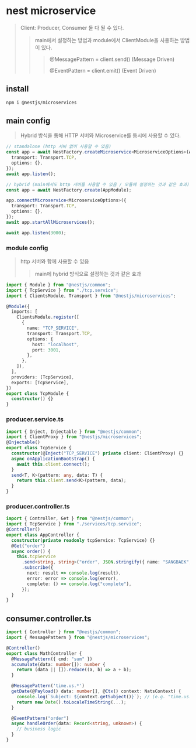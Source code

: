 # nest microservice

> Client: Producer, Consumer 둘 다 될 수 있다.
>
> > main에서 설정하는 방법과 module에서 ClientModule을 사용하는 방법이 있다.
> >
> > > @MessagePattern = client.send() (Message Driven)
> > >
> > > @EventPattern = client.emit() (Event Driven)

## install

```sh
npm i @nestjs/microservices
```

## main config

> Hybrid 방식을 통해 HTTP 서버와 Microservice를 동시에 사용할 수 있다.

```ts
// standalone (http 서버 없이 사용할 수 있음)
const app = await NestFactory.createMicroservice<MicroserviceOptions>(AppModule, {
  transport: Transport.TCP,
  options: {},
});
await app.listen();

// hybrid (main에서도 http 서버를 사용할 수 있음 / 모듈에 설정하는 것과 같은 효과)
const app = await NestFactory.create(AppModule);

app.connectMicroservice<MicroserviceOptions>({
  transport: Transport.TCP,
  options: {},
});
await app.startAllMicroservices();

await app.listen(3000);
```

### module config

> http 서버와 함께 사용할 수 있음
>
> > main에 hybrid 방식으로 설정하는 것과 같은 효과

```ts
import { Module } from "@nestjs/common";
import { TcpService } from "./tcp.service";
import { ClientsModule, Transport } from "@nestjs/microservices";

@Module({
  imports: [
    ClientsModule.register([
      {
        name: "TCP_SERVICE",
        transport: Transport.TCP,
        options: {
          host: "localhost",
          port: 3001,
        },
      },
    ]),
  ],
  providers: [TcpService],
  exports: [TcpService],
})
export class TcpModule {
  constructor() {}
}
```

### producer.service.ts

```ts
import { Inject, Injectable } from "@nestjs/common";
import { ClientProxy } from "@nestjs/microservices";
@Injectable()
export class TcpService {
  constructor(@Inject("TCP_SERVICE") private client: ClientProxy) {}
  async onApplicationBootstrap() {
    await this.client.connect();
  }
  send<T, K>(pattern: any, data: T) {
    return this.client.send<K>(pattern, data);
  }
}
```

### producer.controller.ts

```ts
import { Controller, Get } from "@nestjs/common";
import { TcpService } from "./services/tcp.service";
@Controller()
export class AppController {
  constructor(private readonly tcpService: TcpService) {}
  @Get("order")
  async order() {
    this.tcpService
      .send<string, string>("order", JSON.stringify({ name: "SANGBAEK", order: "Iced Americano" }))
      .subscribe({
        next: result => console.log(result),
        error: error => console.log(error),
        complete: () => console.log("complete"),
      });
  }
}
```

## consumer.controller.ts

```ts
import { Controller } from "@nestjs/common";
import { MessagePattern } from "@nestjs/microservices";

@Controller()
export class MathController {
  @MessagePattern({ cmd: "sum" })
  accumulate(data: number[]): number {
    return (data || []).reduce((a, b) => a + b);
  }

  @MessagePattern('time.us.*')
  getDate(@Payload() data: number[], @Ctx() context: NatsContext) {
    console.log(`Subject: ${context.getSubject()}`); // (e.g. "time.us.east")
    return new Date().toLocaleTimeString(...);
  }

  @EventPattern("order")
  async handleOrder(data: Record<string, unknown>) {
    // business logic
  }
}
```
